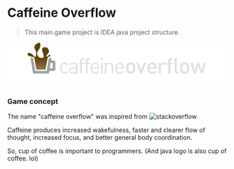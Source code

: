 Caffeine Overflow
================

> This main.game project is IDEA java project structure.

![caffeine overflow img](https://github.com/QuadFlask/caffeineoverflow/blob/master/asset/logo.png?raw=true)

### Game concept

The name "caffeine overflow" was inspired from ![stackoverflow](http://blog.moovweb.com/wp-content/uploads/2013/04/stackoverflow-logo.png)

Caffeine produces increased wakefulness, faster and clearer flow of thought, increased focus, and better general body coordination.

So, cup of coffee is important to programmers. (And java logo is also cup of coffee. lol)


